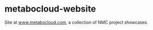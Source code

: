 metabocloud-website
===================

Site at www.metabocloud.com, a collection of NMC project showcases.
